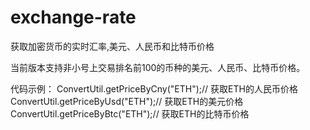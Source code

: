 # exchange-rate
获取加密货币的实时汇率,美元、人民币和比特币价格

当前版本支持非小号上交易排名前100的币种的美元、人民币、比特币价格。

代码示例：
ConvertUtil.getPriceByCny("ETH");// 获取ETH的人民币价格
ConvertUtil.getPriceByUsd("ETH");// 获取ETH的美元价格
ConvertUtil.getPriceByBtc("ETH");// 获取ETH的比特币价格
